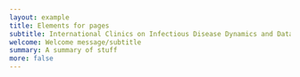 ```yaml
---
layout: example
title: Elements for pages
subtitle: International Clinics on Infectious Disease Dynamics and Data
welcome: Welcome message/subtitle
summary: A summary of stuff
more: false
---
```


